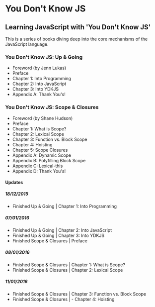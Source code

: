 # You Don't Know JS
## Learning JavaScript with 'You Don't Know JS'

This is a series of books diving deep into the core mechanisms of the JavaScript language.

### You Don't Know JS: Up & Going
- Foreword (by Jenn Lukas)
- Preface
- Chapter 1: Into Programming
- Chapter 2: Into JavaScript
- Chapter 3: Into YDKJS
- Appendix A: Thank You's!

### You Don't Know JS: Scope & Closures
- Foreword (by Shane Hudson)
- Preface
- Chapter 1: What is Scope?
- Chapter 2: Lexical Scope
- Chapter 3: Function vs. Block Scope
- Chapter 4: Hoisting
- Chapter 5: Scope Closures
- Appendix A: Dynamic Scope
- Appendix B: Polyfilling Block Scope
- Appendix C: Lexical-this
- Appendix D: Thank You's!

#### Updates
##### 18/12/2015
- Finished Up & Going | Chapter 1: Into Programming

##### 07/01/2016
- Finished Up & Going | Chapter 2: Into JavaScript
- Finished Up & Going | Chapter 3: Into YDKJS
- Finished Scope & Closures | Preface

##### 08/01/2016
- Finished Scope & Closures | Chapter 1: What is Scope?
- Finished Scope & Closures | Chapter 2: Lexical Scope

##### 11/01/2016
- Finished Scope & Closures | Chapter 3: Function vs. Block Scope
- Finished Scope & Closures | - Chapter 4: Hoisting